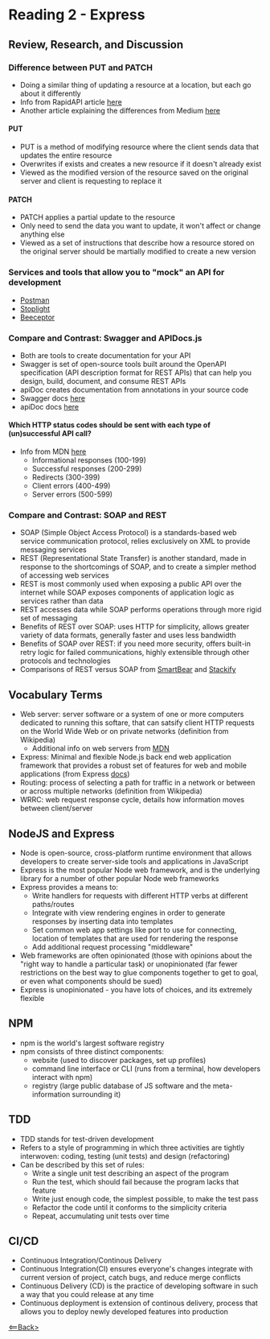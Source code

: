 # Reading 2 - Express

## Review, Research, and Discussion

### Difference between PUT and PATCH
- Doing a similar thing of updating a resource at a location, but each go about it differently
- Info from RapidAPI article [here](https://rapidapi.com/blog/put-vs-patch/)
- Another article explaining the differences from Medium [here](https://medium.com/backticks-tildes/restful-api-design-put-vs-patch-4a061aa3ed0b)

#### PUT
- PUT is a method of modifying resource where the client sends data that updates the entire resource
- Overwrites if exists and creates a new resource if it doesn't already exist
- Viewed as the modified version of the resource saved on the original server and client is requesting to replace it

#### PATCH
- PATCH applies a partial update to the resource
- Only need to send the data you want to update, it won't affect or change anything else
- Viewed as a set of instructions that describe how a resource stored on the original server should be martially modified to create a new version

### Services and tools that allow you to "mock" an API for development
- [Postman](https://www.postman.com/)
- [Stoplight](https://stoplight.io/)
- [Beeceptor](https://beeceptor.com/)

### Compare and Contrast: Swagger and APIDocs.js
- Both are tools to create documentation for your API
- Swagger is set of open-source tools built around the OpenAPI specification (API description format for REST APIs) that can help you design, build, document, and consume REST APIs
- apiDoc creates documentation from annotations in your source code
- Swagger docs [here](https://swagger.io/)
- apiDoc docs [here](https://apidocjs.com/)

#### Which HTTP status codes should be sent with each type of (un)successful API call?
- Info from MDN [here](https://developer.mozilla.org/en-US/docs/Web/HTTP/Status)
  - Informational responses (100-199)
  - Successful responses (200-299)
  - Redirects (300-399)
  - Client errors (400-499)
  - Server errors (500-599)

### Compare and Contrast: SOAP and REST
- SOAP (Simple Object Access Protocol) is a standards-based web service communication protocol, relies exclusively on XML to provide messaging services
- REST (Representational State Transfer) is another standard, made in response to the shortcomings of SOAP, and to create a simpler method of accessing web services
- REST is most commonly used when exposing a public API over the internet while SOAP exposes components of application logic as services rather than data
- REST accesses data while SOAP performs operations through more rigid set of messaging 
- Benefits of REST over SOAP: uses HTTP for simplicity, allows greater variety of data formats, generally faster and uses less bandwidth
- Benefits of SOAP over REST: if you need more security, offers built-in retry logic for failed communications, highly extensible through other protocols and technologies
- Comparisons of REST versus SOAP from [SmartBear](https://smartbear.com/blog/soap-vs-rest-whats-the-difference/) and [Stackify](https://stackify.com/soap-vs-rest/)

## Vocabulary Terms
- Web server: server software or a system of one or more computers dedicated to running this softare, that can satsify client HTTP requests on the World Wide Web or on private networks (definition from Wikipedia)
  - Additional info on web servers from [MDN](https://developer.mozilla.org/en-US/docs/Learn/Common_questions/What_is_a_web_server)
- Express: Minimal and flexible Node.js back end web application framework that provides a robust set of features for web and mobile applications (from Express [docs](https://expressjs.com/))
- Routing: process of selecting a path for traffic in a network or between or across multiple networks (definition from Wikipedia)
- WRRC: web request response cycle, details how information moves between client/server

## NodeJS and Express
- Node is open-source, cross-platform runtime environment that allows developers to create server-side tools and applications in JavaScript
- Express is the most popular Node web framework, and is the underlying library for a number of other popular Node web frameworks
- Express provides a means to:
  - Write handlers for requests with different HTTP verbs at different paths/routes
  - Integrate with view rendering engines in order to generate responses by inserting data into templates
  - Set common web app settings like port to use for connecting, location of templates that are used for rendering the response
  - Add additional request processing "middleware"
- Web frameworks are often opinionated (those with opinions about the "right way to handle a particular task) or unopinionated (far fewer restrictions on the best way to glue components together to get to goal, or even what components should be sued)
- Express is unopinionated - you have lots of choices, and its extremely flexible

## NPM
- npm is the world's largest software registry
- npm consists of three distinct components:
  - website (used to discover packages, set up profiles)
  - command line interface or CLI (runs from a terminal, how developers interact with npm)
  - registry (large public database of JS software and the meta-information surrounding it)

## TDD
- TDD stands for test-driven development
- Refers to a style of programming in which three activities are tightly interwoven: coding, testing (unit tests) and design (refactoring)
- Can be described by this set of rules:
  - Write a single unit test describing an aspect of the program
  - Run the test, which should fail because the program lacks that feature
  - Write just enough code, the simplest possible, to make the test pass
  - Refactor the code until it conforms to the simplicity criteria
  - Repeat, accumulating unit tests over time

## CI/CD
- Continuous Integration/Continous Delivery
- Continuous Integration(CI) ensures everyone's changes integrate with current version of project, catch bugs, and reduce merge conflicts
- Continuous Delivery (CD) is the practice of developing software in such a way that you could release at any time
- Continuous deployment is extension of continous delivery, process that allows you to deploy newly developed features into production

[<==Back>](README.md)